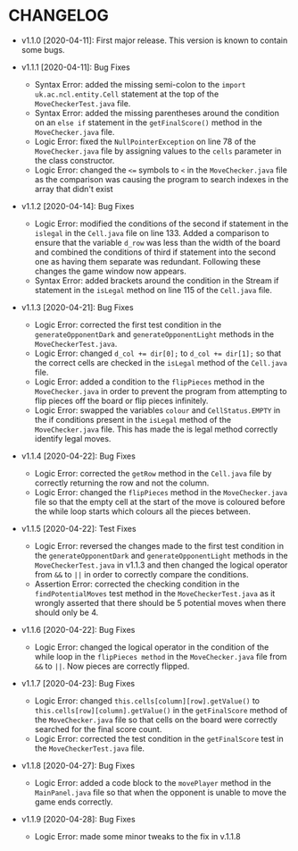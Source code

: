 # CHANGELOG

* v1.1.0 [2020-04-11]: First major release. This version is known to contain some bugs.

* v1.1.1 [2020-04-11]: Bug Fixes
    - Syntax Error: added the missing semi-colon to the `import uk.ac.ncl.entity.Cell` 
    statement at the top of the `MoveCheckerTest.java` file.
    - Syntax Error: added the missing parentheses around the condition on an `else if`
    statement in the `getFinalScore()` method in the `MoveChecker.java` file.
    - Logic Error: fixed the `NullPointerException` on line 78 of the `MoveChecker.java`
    file by assigning values to the `cells` parameter in the class constructor.
    - Logic Error: changed the `<=` symbols to `<` in the `MoveChecker.java` file as the
    comparison was causing the program to search indexes in the array that didn't exist

* v1.1.2 [2020-04-14]: Bug Fixes
    - Logic Error: modified the conditions of the second if statement in the `islegal`
    in the `Cell.java` file on line 133. Added a comparison to ensure that the 
    variable `d_row` was less than the width of the board and combined the conditions of
    third if statement into the second one as having them separate was redundant. Following
    these changes the game window now appears.
    - Syntax Error: added brackets around the condition in the Stream if statement in the
    `isLegal` method on line 115 of the `Cell.java` file.

* v1.1.3 [2020-04-21]: Bug Fixes
    - Logic Error: corrected the first test condition in the `generateOpponentDark` and 
    `generateOpponentLight` methods in the `MoveCheckerTest.java`.
    - Logic Error: changed `d_col += dir[0];` to `d_col += dir[1];` so that the correct cells
    are checked in the `isLegal` method of the `Cell.java` file.
    - Logic Error: added a condition to the `flipPieces` method in the `MoveChecker.java`
    in order to prevent the program from attempting to flip pieces off the board or flip
    pieces infinitely.
    - Logic Error: swapped the variables `colour` and `CellStatus.EMPTY` in the if conditions
    present in the `isLegal` method of the `MoveChecker.java` file. This has made the is legal method
    correctly identify  legal moves.
    
* v1.1.4 [2020-04-22]: Bug Fixes
    - Logic Error: corrected the `getRow` method in the `Cell.java` file by correctly returning the 
    row and not the column.
    - Logic Error: changed the `flipPieces` method in the `MoveChecker.java` file so that the empty cell at the start of the move is
    coloured before the while loop starts which colours all the pieces between. 
    
* v1.1.5 [2020-04-22]: Test Fixes
    - Logic Error: reversed the changes made to the first test condition in the 
    `generateOpponentDark` and `generateOpponentLight` methods in the `MoveCheckerTest.java` in v1.1.3 and then
    changed the logical operator from `&&` to `||` in order to correctly compare the conditions.
    - Assertion Error: corrected the checking condition in the `findPotentialMoves` test method in the 
    `MoveCheckerTest.java` as it wrongly asserted that there should be 5 potential moves when there should 
    only be 4.
    
* v1.1.6 [2020-04-22]: Bug Fixes
    - Logic Error: changed the logical operator in the condition of the while loop in the
    `flipPieces method` in the `MoveChecker.java` file from `&&` to `||`. Now pieces are correctly flipped.  
    
* v1.1.7 [2020-04-23]: Bug Fixes
    - Logic Error: changed `this.cells[column][row].getValue()` to `this.cells[row][column].getValue()` in the
    `getFinalScore` method of the `MoveChecker.java` file so that cells on the board were correctly searched for the final
    score count.
    - Logic Error: corrected the test condition in the `getFinalScore` test in the `MoveCheckerTest.java` file.
    
* v1.1.8 [2020-04-27]: Bug Fixes
    - Logic Error: added a code block to the `movePlayer` method in the `MainPanel.java` file so that when the opponent 
    is unable to move the game ends correctly.
    
* v1.1.9 [2020-04-28]: Bug Fixes
    - Logic Error: made some minor tweaks to the fix in v.1.1.8